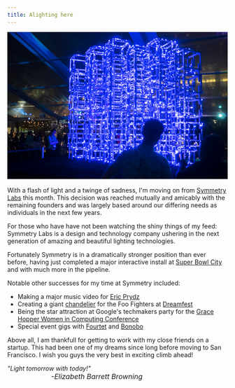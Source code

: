 ```yaml
---
title: Alighting here
---
```


<img src="/assets/images/P1020291_1.jpg"></img>

With a flash of light and a twinge of sadness, I'm moving on from [Symmetry Labs](http://symmetrylabs.com) this month. This decision was reached mutually and amicably with the remaining founders and was largely based around our differing needs as individuals in the next few years.

For those who have have not been watching the shiny things of my feed: Symmetry Labs is a design and technology company ushering in the next generation of amazing and beautiful lighting technologies.

Fortunately Symmetry is in a dramatically stronger position than ever before, having just completed a major interactive install at [Super Bowl City](http://symmetrylabs.com/portfolio/super-bowl-city/) and with much more in the pipeline.

Notable other successes for my time at Symmetry included:

* Making a major music video for [Eric Prydz](https://www.youtube.com/watch?v=nUCoYcxNMBE)
* Creating a giant [chandelier](https://www.facebook.com/symlabs/videos/975309355864422/) for the Foo Fighters at [Dreamfest](http://www.salesforce.com/dreamforce/DF15/agenda.jsp)
* Being the star attraction at Google's techmakers party for the [Grace Hopper Women in Computing Conference](http://ghc.anitaborg.org/2015/)
* Special event gigs with [Fourtet](https://twitter.com/FourTet) and [Bonobo](https://twitter.com/sibonobo)

Above all, I am thankfull for getting to work with my close friends on a startup. This had been one of my dreams since long before moving to San Francisco. I wish you guys the very best in exciting climb ahead!
<br/>

<div  style="font-style: italic">
	"Light tomorrow with today!"
	<div style="text-indent: 100px; font-size: 12pt">-Elizabeth Barrett Browning</div>
</div>




